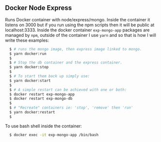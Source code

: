 Docker Node Express
----
Runs Docker container with node/express/mongo. Inside the container it listens on 3000 but if you run using the npm scripts then it will be public at localhost:3333. Inside the docker container `exp-mongo-app` packages are managed by `npm`, outside of the container I use `yarn` and so that is how I will write these examples:

```sh
  $ # runs the mongo image, then express image linked to mongo.
  $ yarn docker:run
  $ 
  $ # Stop the db container and the express container.
  $ yarn docker:stop
  $
  $ # To start them back up simply use:
  $ yarn docker:start
  $
  $ # A simple restart can be achieved with one or both:
  $ docker restart exp-mongo-app
  $ docker restart exp-mongo-db
  $
  $ # "Recreate" containers ie: 'stop', 'remove' then 'run'
  $ yarn docker:restart
  $
```


To use bash shell inside the container:
```bash
  $ docker exec -it exp-mongo-app /bin/bash
```

